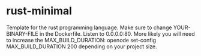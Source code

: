 # rust-minimal

Template for the rust programming language. Make sure to change YOUR-BINARY-FILE in
the Dockerfile. Listen to 0.0.0.0:80. More likely you will need to increase the
MAX_BUILD_DURATION: openode set-config MAX_BUILD_DURATION 200 depending on your
project size.
